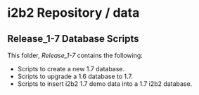 <html>

<head>
    <title></title>
    <meta charset="UTF-8">
    <meta name="description" content="README file for i2b2/data/Release_1-7" />
    <meta name="keywords" content="README,data,database,1.7" />
</head>

<body>
    <h1>i2b2 Repository / data</h1>
    <h2>Release_1-7 Database Scripts</h2>
        <p>This folder, <i>Release_1-7</i> contains the following:</p>
        <ul>
            <li>Scripts to create a new 1.7 database.</li>
            <li>Scripts to upgrade a 1.6 database to 1.7.</li>
            <li>Scripts to insert i2b2 1.7 demo data into a 1.7 i2b2 database.</li>
        </ul>
</body>
    
</html>
